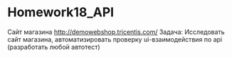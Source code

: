 # Homework18_API
Сайт магазина http://demowebshop.tricentis.com/
Задача: Исследовать сайт магазина, автоматизировать проверку ui-взаимодействия по api (разработать любой автотест)
